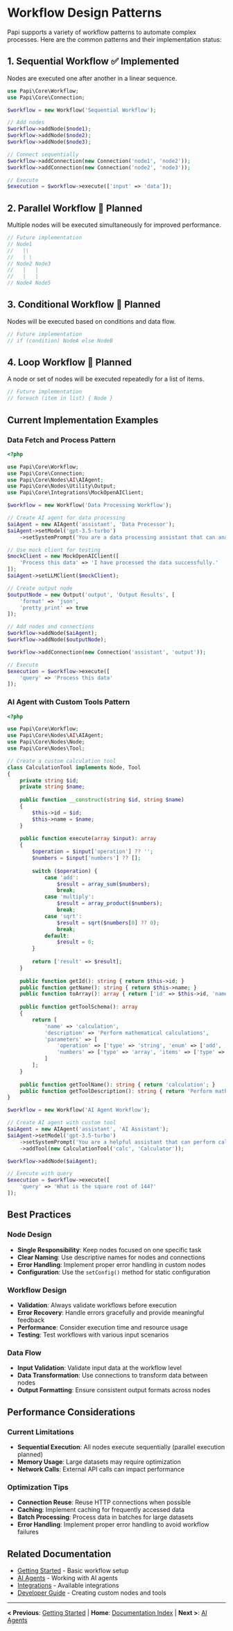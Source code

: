 # Workflow Design Patterns

Papi supports a variety of workflow patterns to automate complex processes. Here are the common patterns and their implementation status:

## 1. Sequential Workflow ✅ **Implemented**
Nodes are executed one after another in a linear sequence.

```php
use Papi\Core\Workflow;
use Papi\Core\Connection;

$workflow = new Workflow('Sequential Workflow');

// Add nodes
$workflow->addNode($node1);
$workflow->addNode($node2);
$workflow->addNode($node3);

// Connect sequentially
$workflow->addConnection(new Connection('node1', 'node2'));
$workflow->addConnection(new Connection('node2', 'node3'));

// Execute
$execution = $workflow->execute(['input' => 'data']);
```

## 2. Parallel Workflow 🔄 **Planned**
Multiple nodes will be executed simultaneously for improved performance.

```php
// Future implementation
// Node1
//   |\
//   | \
// Node2 Node3
//   |   |
//   |   |
// Node4 Node5
```

## 3. Conditional Workflow 🔄 **Planned**
Nodes will be executed based on conditions and data flow.

```php
// Future implementation
// if (condition) NodeA else NodeB
```

## 4. Loop Workflow 🔄 **Planned**
A node or set of nodes will be executed repeatedly for a list of items.

```php
// Future implementation
// foreach (item in list) { Node }
```

## Current Implementation Examples

### Data Fetch and Process Pattern
```php
<?php

use Papi\Core\Workflow;
use Papi\Core\Connection;
use Papi\Core\Nodes\AI\AIAgent;
use Papi\Core\Nodes\Utility\Output;
use Papi\Core\Integrations\MockOpenAIClient;

$workflow = new Workflow('Data Processing Workflow');

// Create AI agent for data processing
$aiAgent = new AIAgent('assistant', 'Data Processor');
$aiAgent->setModel('gpt-3.5-turbo')
    ->setSystemPrompt('You are a data processing assistant that can analyze and transform data.');

// Use mock client for testing
$mockClient = new MockOpenAIClient([
    'Process this data' => 'I have processed the data successfully.'
]);
$aiAgent->setLLMClient($mockClient);

// Create output node
$outputNode = new Output('output', 'Output Results', [
    'format' => 'json',
    'pretty_print' => true
]);

// Add nodes and connections
$workflow->addNode($aiAgent);
$workflow->addNode($outputNode);

$workflow->addConnection(new Connection('assistant', 'output'));

// Execute
$execution = $workflow->execute([
    'query' => 'Process this data'
]);
```

### AI Agent with Custom Tools Pattern
```php
<?php

use Papi\Core\Workflow;
use Papi\Core\Nodes\AI\AIAgent;
use Papi\Core\Nodes\Node;
use Papi\Core\Nodes\Tool;

// Create a custom calculation tool
class CalculationTool implements Node, Tool
{
    private string $id;
    private string $name;
    
    public function __construct(string $id, string $name)
    {
        $this->id = $id;
        $this->name = $name;
    }
    
    public function execute(array $input): array
    {
        $operation = $input['operation'] ?? '';
        $numbers = $input['numbers'] ?? [];
        
        switch ($operation) {
            case 'add':
                $result = array_sum($numbers);
                break;
            case 'multiply':
                $result = array_product($numbers);
                break;
            case 'sqrt':
                $result = sqrt($numbers[0] ?? 0);
                break;
            default:
                $result = 0;
        }
        
        return ['result' => $result];
    }
    
    public function getId(): string { return $this->id; }
    public function getName(): string { return $this->name; }
    public function toArray(): array { return ['id' => $this->id, 'name' => $this->name]; }
    
    public function getToolSchema(): array
    {
        return [
            'name' => 'calculation',
            'description' => 'Perform mathematical calculations',
            'parameters' => [
                'operation' => ['type' => 'string', 'enum' => ['add', 'multiply', 'sqrt']],
                'numbers' => ['type' => 'array', 'items' => ['type' => 'number']]
            ]
        ];
    }
    
    public function getToolName(): string { return 'calculation'; }
    public function getToolDescription(): string { return 'Perform mathematical calculations'; }
}

$workflow = new Workflow('AI Agent Workflow');

// Create AI agent with custom tool
$aiAgent = new AIAgent('assistant', 'AI Assistant');
$aiAgent->setModel('gpt-3.5-turbo')
    ->setSystemPrompt('You are a helpful assistant that can perform calculations.')
    ->addTool(new CalculationTool('calc', 'Calculator'));

$workflow->addNode($aiAgent);

// Execute with query
$execution = $workflow->execute([
    'query' => 'What is the square root of 144?'
]);
```

## Best Practices

### Node Design
- **Single Responsibility**: Keep nodes focused on one specific task
- **Clear Naming**: Use descriptive names for nodes and connections
- **Error Handling**: Implement proper error handling in custom nodes
- **Configuration**: Use the `setConfig()` method for static configuration

### Workflow Design
- **Validation**: Always validate workflows before execution
- **Error Recovery**: Handle errors gracefully and provide meaningful feedback
- **Performance**: Consider execution time and resource usage
- **Testing**: Test workflows with various input scenarios

### Data Flow
- **Input Validation**: Validate input data at the workflow level
- **Data Transformation**: Use connections to transform data between nodes
- **Output Formatting**: Ensure consistent output formats across nodes

## Performance Considerations

### Current Limitations
- **Sequential Execution**: All nodes execute sequentially (parallel execution planned)
- **Memory Usage**: Large datasets may require optimization
- **Network Calls**: External API calls can impact performance

### Optimization Tips
- **Connection Reuse**: Reuse HTTP connections when possible
- **Caching**: Implement caching for frequently accessed data
- **Batch Processing**: Process data in batches for large datasets
- **Error Handling**: Implement proper error handling to avoid workflow failures

## Related Documentation
- [Getting Started](./getting-started.md) - Basic workflow setup
- [AI Agents](./ai-agents.md) - Working with AI agents
- [Integrations](./integrations.md) - Available integrations
- [Developer Guide](./developer-guide.md) - Creating custom nodes and tools

---

**< Previous**: [Getting Started](./getting-started.md) | **Home**: [Documentation Index](./index.md) | **Next >**: [AI Agents](./ai-agents.md) 